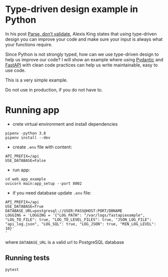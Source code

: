 # Type-driven design example in Python

In his post [Parse, don’t validate](https://lexi-lambda.github.io/blog/2019/11/05/parse-don-t-validate/),
Alexis King states that using type-driven design you can improve your code and make sure your input is always what your functions require.

Since Python is not strongly typed, how can we use type-driven design to help us improve our code?
I will show an example where using [Pydantic](https://pydantic-docs.helpmanual.io/) and [FastAPI](https://fastapi.tiangolo.com/) with clean code practices can help us write maintainable, easy to use code.

This is a very simple example.

Do not use in production, if you do not have to. 

# Running app

- crete virtual environment and install dependencies

```shell
pipenv -python 3.8
pipenv install --dev
```

- create `.env` file with content:

```editorconfig
API_PREFIX=/api
USE_DATABASE=False

```

- run app:

```shell
cd web_app_example
uvicorn main:app_setup --port 8002
```

- if you need database update `.env` file:

```editorconfig
API_PREFIX=/api
USE_DATABASE=True
DATABASE_URL=postgresql://USER:PASS@HOST:PORT/DBNAME
LOGGING = 'LOGGING = '{"LOG_PATH": "/var/logs/fastapiexample", "LOG_TO_FILE": true, "LOG_TO_LEVEL_FILES": true, "JSON_LOG_FILE": "api_log.json", "LOG_SQL": true, "LOG_JSON": true, "MIN_LOG_LEVEL": 10}'
'
```
where `DATABASE_URL` is a valid url to PostgreSQL database


## Running tests

```shell
pytest 
```
